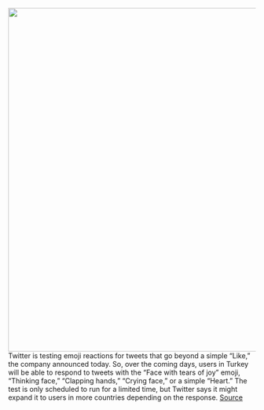 <img src='https://cdn.vox-cdn.com/thumbor/xtvNlsT1_1vlNKZH3f2vY11H3HM=/0x0:2048x1411/1200x800/filters:focal(861x543:1187x869)/cdn.vox-cdn.com/uploads/chorus_image/image/69834272/Untitled.0.png' width='700px' /><br/>
Twitter is testing emoji reactions for tweets that go beyond a simple “Like,” the company announced today. So, over the coming days, users in Turkey will be able to respond to tweets with the “Face with tears of joy” emoji, “Thinking face,” “Clapping hands,” “Crying face,” or a simple “Heart.” The test is only scheduled to run for a limited time, but Twitter says it might expand it to users in more countries depending on the response.
<a href='https://www.theverge.com/2021/9/9/22664253/twitter-emoji-reactions-test-thinking-face-crying-clapping-laughing'> Source <a/>